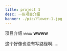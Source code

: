 ```yaml
---
title: project 1
desc: 一些项目介绍
banner: ./pic/flower-1.jpg
---
```


项目介绍 `wwww`
**wwww**

这个好像也没有写路径啊.....

